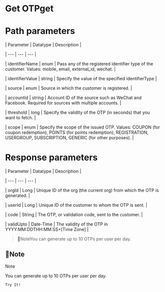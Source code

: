 # Get OTPget

# Path parameters

| Parameter | Datatype | Description |

| --- | --- | --- |

| identifierName | enum | Pass any of the registered identifier type of the customer. Values: mobile, email, external_id, wechat. |

| identifierValue | string | Specify the value of the specified identifierType |

| source | enum | Source in which the customer is registered. |

| accountId | string | Account ID of the source such as WeChat and Facebook. Required for sources with multiple accounts. |

| threshold | long | Specify the validity of the OTP (in seconds) that you want to fetch. |

| scope | enum | Specify the scope of the issued OTP. Values: COUPON (for coupon redemption), POINTS (for points redemption), REGISTRATION, USERGROUP, SUBSCRIPTION, GENERIC (for other purposes). |



# Response parameters

| Parameter | Datatype | Description |

| --- | --- | --- |

| orgId | Long | Unique ID of the org (the current org) from which the OTP is generated. |

| userId | Long | Unique ID of the customer to whom the OTP is sent. |

| code | String | The OTP, or validation code, sent to the customer. |

| validUpto | Date-Time | The validity of the OTP in YYYY:MM:DDTHH:MM:SS+[Time Zone] |



> 📘NoteYou can generate up to 10 OTPs per user per day.

## 📘Note

Note

You can generate up to 10 OTPs per user per day.

`Try It!`